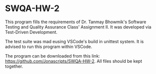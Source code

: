 # SWQA-HW-2
 This program fills the requirements of Dr. Tanmay Bhowmik's Software Testing and Quality Assurance Class' Assignment II. It was developed via Test-Driven Development.


The test suite was mad eusing VSCode's build in unittest system. It is advised to run this program within VSCode.

The program can be downloaded from this link: https://github.com/Jonascripts/SWQA-HW-2. All files should be kept together.